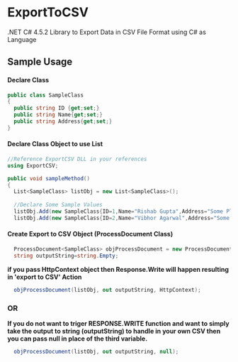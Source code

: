 # ExportToCSV
.NET C# 4.5.2 Library to Export Data in CSV File Format using C# as Language
## Sample Usage

#### Declare Class
```C#
public class SampleClass
{
  public string ID {get;set;}
  public string Name{get;set;}
  public string Address{get;set;}
}
```
#### Declare Class Object to use List
```C#
//Reference ExportCSV DLL in your references
using ExportCSV; 

public void sampleMethod()
{
  List<SampleClass> listObj = new List<SampleClass>();
  
  //Declare Some Sample Values
  listObj.Add(new SampleClass{ID=1,Name="Rishab Gupta",Address="Some Place, Delhi"});
  listObj.Add(new SampleClass{ID=2,Name="Vibhor Agarwal",Address="Some New Place, Mumbai"});
```

#### Create Export to CSV Object (ProcessDocument Class)
```C#  
  ProcessDocument<SampleClass> objProcessDocument = new ProcessDocument<SampleClass>();
  string outputString=string.Empty;
``` 
**if you pass HttpContext object then Response.Write will happen resulting in 'export to CSV' Action**
```C#
  objProcessDocument(listObj, out outputString, HttpContext); 
```
### OR
**If you do not want to triger RESPONSE.WRITE function and want to simply take the output to string (outputString) to handle in your own CSV then you can pass null in place of the third variable.**
```C#
  objProcessDocument(listObj, out outputString, null); 
```